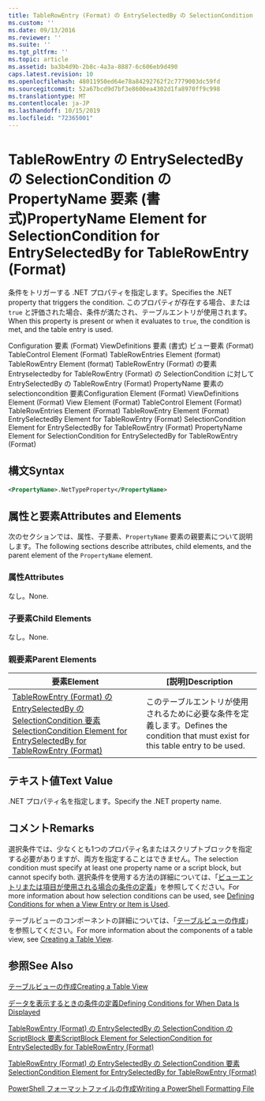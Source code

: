 ```yaml
---
title: TableRowEntry (Format) の EntrySelectedBy の SelectionCondition の PropertyName 要素Microsoft Docs
ms.custom: ''
ms.date: 09/13/2016
ms.reviewer: ''
ms.suite: ''
ms.tgt_pltfrm: ''
ms.topic: article
ms.assetid: ba3b4d9b-2b8c-4a3a-8887-6c606eb9d490
caps.latest.revision: 10
ms.openlocfilehash: 48011950ed64e78a84292762f2c7779003dc59fd
ms.sourcegitcommit: 52a67bcd9d7bf3e8600ea4302d1fa8970ff9c998
ms.translationtype: MT
ms.contentlocale: ja-JP
ms.lasthandoff: 10/15/2019
ms.locfileid: "72365001"
---
```

# <a name="propertyname-element-for-selectioncondition-for-entryselectedby-for-tablerowentry-format"></a><span data-ttu-id="61a56-102">TableRowEntry の EntrySelectedBy の SelectionCondition の PropertyName 要素 (書式)</span><span class="sxs-lookup"><span data-stu-id="61a56-102">PropertyName Element for SelectionCondition for EntrySelectedBy for TableRowEntry (Format)</span></span>

<span data-ttu-id="61a56-103">条件をトリガーする .NET プロパティを指定します。</span><span class="sxs-lookup"><span data-stu-id="61a56-103">Specifies the .NET property that triggers the condition.</span></span> <span data-ttu-id="61a56-104">このプロパティが存在する場合、または `true` と評価された場合、条件が満たされ、テーブルエントリが使用されます。</span><span class="sxs-lookup"><span data-stu-id="61a56-104">When this property is present or when it evaluates to `true`, the condition is met, and the table entry is used.</span></span>

<span data-ttu-id="61a56-105">Configuration 要素 (Format) ViewDefinitions 要素 (書式) ビュー要素 (Format) TableControl Element (Format) TableRowEntries Element (format) TableRowEntry Element (format) TableRowEntry (Format) の要素Entryselectedby for TableRowEntry (Format) の SelectionCondition に対して EntrySelectedBy の TableRowEntry (Format) PropertyName 要素の selectioncondition 要素</span><span class="sxs-lookup"><span data-stu-id="61a56-105">Configuration Element (Format) ViewDefinitions Element (Format) View Element (Format) TableControl Element (Format) TableRowEntries Element (Format) TableRowEntry Element (Format) EntrySelectedBy Element for TableRowEntry (Format) SelectionCondition Element for EntrySelectedBy for TableRowEntry (Format) PropertyName Element for SelectionCondition for EntrySelectedBy for TableRowEntry (Format)</span></span>

## <a name="syntax"></a><span data-ttu-id="61a56-106">構文</span><span class="sxs-lookup"><span data-stu-id="61a56-106">Syntax</span></span>

```xml
<PropertyName>.NetTypeProperty</PropertyName>
```

## <a name="attributes-and-elements"></a><span data-ttu-id="61a56-107">属性と要素</span><span class="sxs-lookup"><span data-stu-id="61a56-107">Attributes and Elements</span></span>

<span data-ttu-id="61a56-108">次のセクションでは、属性、子要素、`PropertyName` 要素の親要素について説明します。</span><span class="sxs-lookup"><span data-stu-id="61a56-108">The following sections describe attributes, child elements, and the parent element of the `PropertyName` element.</span></span>

### <a name="attributes"></a><span data-ttu-id="61a56-109">属性</span><span class="sxs-lookup"><span data-stu-id="61a56-109">Attributes</span></span>

<span data-ttu-id="61a56-110">なし。</span><span class="sxs-lookup"><span data-stu-id="61a56-110">None.</span></span>

### <a name="child-elements"></a><span data-ttu-id="61a56-111">子要素</span><span class="sxs-lookup"><span data-stu-id="61a56-111">Child Elements</span></span>

<span data-ttu-id="61a56-112">なし。</span><span class="sxs-lookup"><span data-stu-id="61a56-112">None.</span></span>

### <a name="parent-elements"></a><span data-ttu-id="61a56-113">親要素</span><span class="sxs-lookup"><span data-stu-id="61a56-113">Parent Elements</span></span>

|<span data-ttu-id="61a56-114">要素</span><span class="sxs-lookup"><span data-stu-id="61a56-114">Element</span></span>|<span data-ttu-id="61a56-115">[説明]</span><span class="sxs-lookup"><span data-stu-id="61a56-115">Description</span></span>|
|-------------|-----------------|
|[<span data-ttu-id="61a56-116">TableRowEntry (Format) の EntrySelectedBy の SelectionCondition 要素</span><span class="sxs-lookup"><span data-stu-id="61a56-116">SelectionCondition Element for EntrySelectedBy for TableRowEntry (Format)</span></span>](./selectioncondition-element-for-entryselectedby-for-tablecontrol-format.md)|<span data-ttu-id="61a56-117">このテーブルエントリが使用されるために必要な条件を定義します。</span><span class="sxs-lookup"><span data-stu-id="61a56-117">Defines the condition that must exist for this table entry to be used.</span></span>|

## <a name="text-value"></a><span data-ttu-id="61a56-118">テキスト値</span><span class="sxs-lookup"><span data-stu-id="61a56-118">Text Value</span></span>

<span data-ttu-id="61a56-119">.NET プロパティ名を指定します。</span><span class="sxs-lookup"><span data-stu-id="61a56-119">Specify the .NET property name.</span></span>

## <a name="remarks"></a><span data-ttu-id="61a56-120">コメント</span><span class="sxs-lookup"><span data-stu-id="61a56-120">Remarks</span></span>

<span data-ttu-id="61a56-121">選択条件では、少なくとも1つのプロパティ名またはスクリプトブロックを指定する必要がありますが、両方を指定することはできません。</span><span class="sxs-lookup"><span data-stu-id="61a56-121">The selection condition must specify at least one property name or a script block, but cannot specify both.</span></span> <span data-ttu-id="61a56-122">選択条件を使用する方法の詳細については、「[ビューエントリまたは項目が使用される場合の条件の定義](./defining-conditions-for-displaying-data.md)」を参照してください。</span><span class="sxs-lookup"><span data-stu-id="61a56-122">For more information about how selection conditions can be used, see [Defining Conditions for when a View Entry or Item is Used](./defining-conditions-for-displaying-data.md).</span></span>

<span data-ttu-id="61a56-123">テーブルビューのコンポーネントの詳細については、「[テーブルビューの作成](./creating-a-table-view.md)」を参照してください。</span><span class="sxs-lookup"><span data-stu-id="61a56-123">For more information about the components of a table view, see [Creating a Table View](./creating-a-table-view.md).</span></span>

## <a name="see-also"></a><span data-ttu-id="61a56-124">参照</span><span class="sxs-lookup"><span data-stu-id="61a56-124">See Also</span></span>

[<span data-ttu-id="61a56-125">テーブルビューの作成</span><span class="sxs-lookup"><span data-stu-id="61a56-125">Creating a Table View</span></span>](./creating-a-table-view.md)

[<span data-ttu-id="61a56-126">データを表示するときの条件の定義</span><span class="sxs-lookup"><span data-stu-id="61a56-126">Defining Conditions for When Data Is Displayed</span></span>](./defining-conditions-for-displaying-data.md)

[<span data-ttu-id="61a56-127">TableRowEntry (Format) の EntrySelectedBy の SelectionCondition の ScriptBlock 要素</span><span class="sxs-lookup"><span data-stu-id="61a56-127">ScriptBlock Element for SelectionCondition for EntrySelectedBy for TableRowEntry (Format)</span></span>](./scriptblock-element-for-selectioncondition-for-entryselectedby-for-tablecontrol-format.md)

[<span data-ttu-id="61a56-128">TableRowEntry (Format) の EntrySelectedBy の SelectionCondition 要素</span><span class="sxs-lookup"><span data-stu-id="61a56-128">SelectionCondition Element for EntrySelectedBy for TableRowEntry (Format)</span></span>](./selectioncondition-element-for-entryselectedby-for-tablecontrol-format.md)

[<span data-ttu-id="61a56-129">PowerShell フォーマットファイルの作成</span><span class="sxs-lookup"><span data-stu-id="61a56-129">Writing a PowerShell Formatting File</span></span>](./writing-a-powershell-formatting-file.md)
